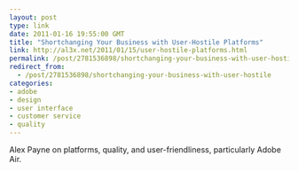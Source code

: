 ```yaml
---
layout: post
type: link
date: 2011-01-16 19:55:00 GMT
title: "Shortchanging Your Business with User-Hostile Platforms"
link: http://al3x.net/2011/01/15/user-hostile-platforms.html
permalink: /post/2781536898/shortchanging-your-business-with-user-hostile
redirect_from: 
  - /post/2781536898/shortchanging-your-business-with-user-hostile
categories:
- adobe
- design
- user interface
- customer service
- quality
---
```

Alex Payne on platforms, quality, and user-friendliness, particularly Adobe Air.